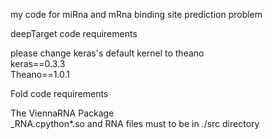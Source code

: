 my code for miRna and mRna binding site prediction problem  

  
  
  

deepTarget code requirements  
  
please change keras's default kernel to theano  
keras==0.3.3   
Theano==1.0.1  
  
  
Fold code requirements  
  
The ViennaRNA Package  
_RNA.cpython*.so and RNA files must to be in ./src directory  
